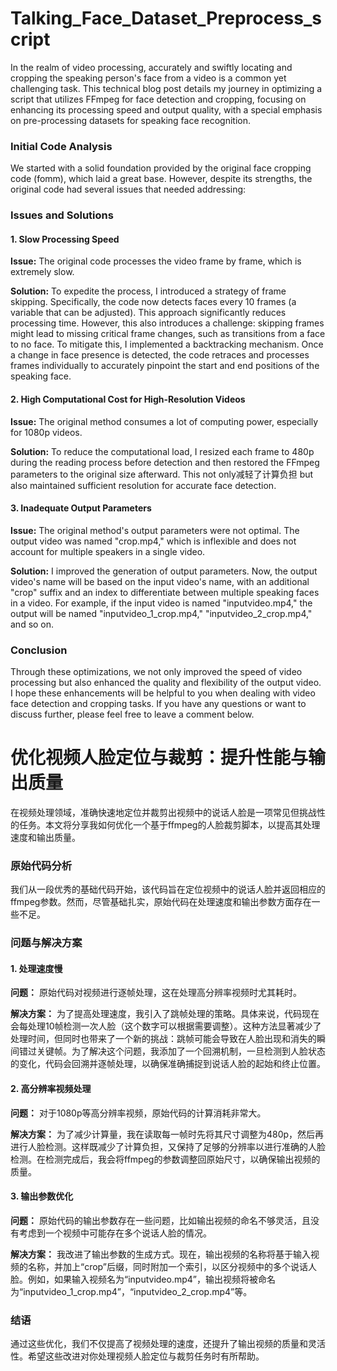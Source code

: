 # Talking_Face_Dataset_Preprocess_script
In the realm of video processing, accurately and swiftly locating and cropping the speaking person's face from a video is a common yet challenging task. This technical blog post details my journey in optimizing a script that utilizes FFmpeg for face detection and cropping, focusing on enhancing its processing speed and output quality, with a special emphasis on pre-processing datasets for speaking face recognition.

### Initial Code Analysis

We started with a solid foundation provided by the original face cropping code (fomm), which laid a great base. However, despite its strengths, the original code had several issues that needed addressing:

### Issues and Solutions

#### 1. Slow Processing Speed

**Issue:** The original code processes the video frame by frame, which is extremely slow.

**Solution:** To expedite the process, I introduced a strategy of frame skipping. Specifically, the code now detects faces every 10 frames (a variable that can be adjusted). This approach significantly reduces processing time. However, this also introduces a challenge: skipping frames might lead to missing critical frame changes, such as transitions from a face to no face. To mitigate this, I implemented a backtracking mechanism. Once a change in face presence is detected, the code retraces and processes frames individually to accurately pinpoint the start and end positions of the speaking face.

#### 2. High Computational Cost for High-Resolution Videos

**Issue:** The original method consumes a lot of computing power, especially for 1080p videos.

**Solution:** To reduce the computational load, I resized each frame to 480p during the reading process before detection and then restored the FFmpeg parameters to the original size afterward. This not only减轻了计算负担 but also maintained sufficient resolution for accurate face detection.

#### 3. Inadequate Output Parameters

**Issue:** The original method's output parameters were not optimal. The output video was named "crop.mp4," which is inflexible and does not account for multiple speakers in a single video.

**Solution:** I improved the generation of output parameters. Now, the output video's name will be based on the input video's name, with an additional "crop" suffix and an index to differentiate between multiple speaking faces in a video. For example, if the input video is named "inputvideo.mp4," the output will be named "inputvideo_1_crop.mp4," "inputvideo_2_crop.mp4," and so on.

### Conclusion

Through these optimizations, we not only improved the speed of video processing but also enhanced the quality and flexibility of the output video. I hope these enhancements will be helpful to you when dealing with video face detection and cropping tasks. If you have any questions or want to discuss further, please feel free to leave a comment below.



# **优化视频人脸定位与裁剪：提升性能与输出质量**

在视频处理领域，准确快速地定位并裁剪出视频中的说话人脸是一项常见但挑战性的任务。本文将分享我如何优化一个基于ffmpeg的人脸裁剪脚本，以提高其处理速度和输出质量。

### 原始代码分析

我们从一段优秀的基础代码开始，该代码旨在定位视频中的说话人脸并返回相应的ffmpeg参数。然而，尽管基础扎实，原始代码在处理速度和输出参数方面存在一些不足。

### 问题与解决方案

#### 1. 处理速度慢

**问题：** 原始代码对视频进行逐帧处理，这在处理高分辨率视频时尤其耗时。

**解决方案：** 为了提高处理速度，我引入了跳帧处理的策略。具体来说，代码现在会每处理10帧检测一次人脸（这个数字可以根据需要调整）。这种方法显著减少了处理时间，但同时也带来了一个新的挑战：跳帧可能会导致在人脸出现和消失的瞬间错过关键帧。为了解决这个问题，我添加了一个回溯机制，一旦检测到人脸状态的变化，代码会回溯并逐帧处理，以确保准确捕捉到说话人脸的起始和终止位置。

#### 2. 高分辨率视频处理

**问题：** 对于1080p等高分辨率视频，原始代码的计算消耗非常大。

**解决方案：** 为了减少计算量，我在读取每一帧时先将其尺寸调整为480p，然后再进行人脸检测。这样既减少了计算负担，又保持了足够的分辨率以进行准确的人脸检测。在检测完成后，我会将ffmpeg的参数调整回原始尺寸，以确保输出视频的质量。

#### 3. 输出参数优化

**问题：** 原始代码的输出参数存在一些问题，比如输出视频的命名不够灵活，且没有考虑到一个视频中可能存在多个说话人脸的情况。

**解决方案：** 我改进了输出参数的生成方式。现在，输出视频的名称将基于输入视频的名称，并加上“crop”后缀，同时附加一个索引，以区分视频中的多个说话人脸。例如，如果输入视频名为“inputvideo.mp4”，输出视频将被命名为“inputvideo_1_crop.mp4”，“inputvideo_2_crop.mp4”等。

### 结语

通过这些优化，我们不仅提高了视频处理的速度，还提升了输出视频的质量和灵活性。希望这些改进对你处理视频人脸定位与裁剪任务时有所帮助。
